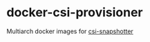 # docker-csi-provisioner

Multiarch docker images for [csi-snapshotter](https://github.com/kubernetes-csi/external-snapshotter/)
